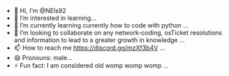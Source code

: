 - 👋 Hi, I’m @NEls92
- 👀 I’m interested in learning...
- 🌱 I’m currently learning currently how to code with python ...
- 💞️ I’m looking to collaborate on any network-coding, osTicket resolutions and information to lead to a greater growth in knowledge ...
- 📫 How to reach me https://discord.gg/mzXf3b4V ...
- 😄 Pronouns: male...
- ⚡ Fun fact: I am considered old womp womp womp ...

<!---
NEls92/NEls92 is a ✨ special ✨ repository because its `README.md` (this file) appears on your GitHub profile.
You can click the Preview link to take a look at your changes.
--->
